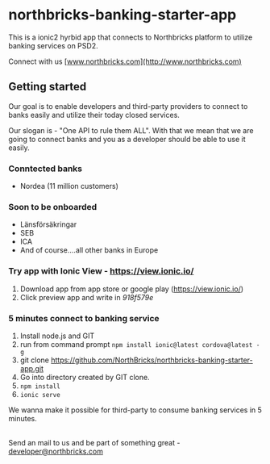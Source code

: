 # northbricks-banking-starter-app
This is a ionic2 hyrbid app that connects to Northbricks platform to utilize banking services on PSD2.

Connect with us [www.northbricks.com](http://www.northbricks.com)

##  Getting started
Our goal is to enable developers and third-party providers to connect to banks easily and utilize their today closed services. 

Our slogan is - "One API to rule them ALL". With that we mean that we are going to connect banks and you as a developer should be able to use it easily.

### Conntected banks
- Nordea (11 million customers)

### Soon to be onboarded
- Länsförsäkringar
- SEB
- ICA
- And of course....all other banks in Europe


### Try app with Ionic View - https://view.ionic.io/
1. Download app from app store or google play (https://view.ionic.io/)
2. Click preview app and write in *918f579e*


### 5 minutes connect to banking service
1. Install node.js and GIT
2. run from command prompt `npm install ionic@latest cordova@latest -g`
3. git clone https://github.com/NorthBricks/northbricks-banking-starter-app.git
4. Go into directory created by GIT clone. 
5. `npm install`
6. `ionic serve`

We wanna make it possible for third-party to consume
  banking services in 5 minutes.
  <br><br>

  Send an mail to us and be part of something great - developer@northbricks.com
